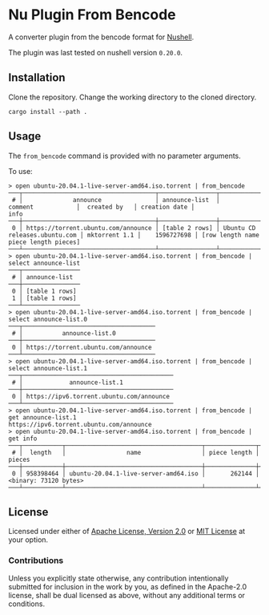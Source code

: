 # Nu Plugin From Bencode

A converter plugin from the bencode format for [Nushell][nushell].

The plugin was last tested on nushell version `0.20.0`.

## Installation

Clone the repository. Change the working directory to the cloned directory.

```
cargo install --path .
```

## Usage

The `from_bencode` command is provided with no parameter arguments.

To use:

```
> open ubuntu-20.04.1-live-server-amd64.iso.torrent | from_bencode
───┬─────────────────────────────────────┬────────────────┬───────────────────────────────┬───────────────┬───────────────┬───────────────────────────────────────
 # │              announce               │ announce-list  │            comment            │  created by   │ creation date │                 info                  
───┼─────────────────────────────────────┼────────────────┼───────────────────────────────┼───────────────┼───────────────┼───────────────────────────────────────
 0 │ https://torrent.ubuntu.com/announce │ [table 2 rows] │ Ubuntu CD releases.ubuntu.com │ mktorrent 1.1 │    1596727698 │ [row length name piece length pieces] 
───┴─────────────────────────────────────┴────────────────┴───────────────────────────────┴───────────────┴───────────────┴───────────────────────────────────────
> open ubuntu-20.04.1-live-server-amd64.iso.torrent | from_bencode | select announce-list
───┬────────────────
 # │ announce-list  
───┼────────────────
 0 │ [table 1 rows] 
 1 │ [table 1 rows] 
───┴────────────────
> open ubuntu-20.04.1-live-server-amd64.iso.torrent | from_bencode | select announce-list.0
───┬─────────────────────────────────────
 # │           announce-list.0           
───┼─────────────────────────────────────
 0 │ https://torrent.ubuntu.com/announce 
───┴─────────────────────────────────────
> open ubuntu-20.04.1-live-server-amd64.iso.torrent | from_bencode | select announce-list.1
───┬──────────────────────────────────────────
 # │             announce-list.1              
───┼──────────────────────────────────────────
 0 │ https://ipv6.torrent.ubuntu.com/announce 
───┴──────────────────────────────────────────
> open ubuntu-20.04.1-live-server-amd64.iso.torrent | from_bencode | get announce-list.1
https://ipv6.torrent.ubuntu.com/announce
> open ubuntu-20.04.1-live-server-amd64.iso.torrent | from_bencode | get info
───┬───────────┬──────────────────────────────────────┬──────────────┬───────────────────────
 # │  length   │                 name                 │ piece length │        pieces         
───┼───────────┼──────────────────────────────────────┼──────────────┼───────────────────────
 0 │ 958398464 │ ubuntu-20.04.1-live-server-amd64.iso │       262144 │ <binary: 73120 bytes> 
───┴───────────┴──────────────────────────────────────┴──────────────┴───────────────────────
```

## License

Licensed under either of [Apache License, Version 2.0][LICENSE_APACHE] or [MIT
License][LICENSE_MIT] at your option.

### Contributions

Unless you explicitly state otherwise, any contribution intentionally submitted
for inclusion in the work by you, as defined in the Apache-2.0 license, shall be
dual licensed as above, without any additional terms or conditions.

[LICENSE_APACHE]: LICENSE-APACHE
[LICENSE_MIT]: LICENSE-MIT
[nushell]: https://www.nushell.sh/

